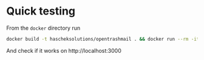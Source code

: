 # Quick testing

From the `docker` directory run

```bash
docker build -t hascheksolutions/opentrashmail . && docker run --rm -it --name trashmail -p 3000:80 -p 2525:25 hascheksolutions/opentrashmail
```

And check if it works on http://localhost:3000